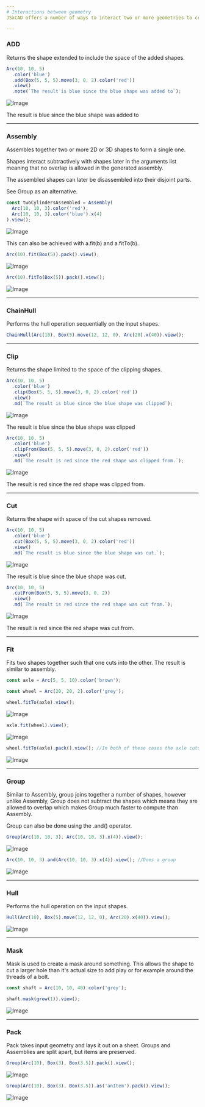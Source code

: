 ```yaml
---
# Interactions between geometry
JSxCAD offers a number of ways to interact two or more geometries to create new geometry. Most of these operations will work on both 2D and 3D geometry.

---
```

### ADD
Returns the shape extended to include the space of the added shapes.

```JavaScript
Arc(10, 10, 5)
  .color('blue')
  .add(Box(5, 5, 5).move(3, 0, 2).color('red'))
  .view()
  .note(`The result is blue since the blue shape was added to`);
```

![Image](interactions_between_geometry.md.$3.png)

The result is blue since the blue shape was added to

---
### Assembly
Assembles together two or more 2D or 3D shapes to form a single one.

Shapes interact subtractively with shapes later in the arguments list meaning that no overlap is allowed in the generated assembly.

The assembled shapes can later be disassembled into their disjoint parts.

See Group as an alternative.

```JavaScript
const twoCylindersAssembled = Assembly(
  Arc(10, 10, 3).color('red'),
  Arc(10, 10, 3).color('blue').x(4)
).view();
```

![Image](interactions_between_geometry.md.twoCylindersAssembled.png)

This can also be achieved with a.fit(b) and a.fitTo(b).

```JavaScript
Arc(10).fit(Box(5)).pack().view();
```

![Image](interactions_between_geometry.md.$6.png)

```JavaScript
Arc(10).fitTo(Box(5)).pack().view();
```

![Image](interactions_between_geometry.md.$7.png)

---
### ChainHull
Performs the hull operation sequentially on the input shapes.

```JavaScript
ChainHull(Arc(10), Box(5).move(12, 12, 0), Arc(20).x(40)).view();
```

---
### Clip
Returns the shape limited to the space of the clipping shapes.

```JavaScript
Arc(10, 10, 5)
  .color('blue')
  .clip(Box(5, 5, 5).move(3, 0, 2).color('red'))
  .view()
  .md(`The result is blue since the blue shape was clipped`);
```

![Image](interactions_between_geometry.md.$11.png)

The result is blue since the blue shape was clipped

```JavaScript
Arc(10, 10, 5)
  .color('blue')
  .clipFrom(Box(5, 5, 5).move(3, 0, 2).color('red'))
  .view()
  .md(`The result is red since the red shape was clipped from.`);
```

![Image](interactions_between_geometry.md.$12.png)

The result is red since the red shape was clipped from.

---
### Cut
Returns the shape with space of the cut shapes removed.

```JavaScript
Arc(10, 10, 5)
  .color('blue')
  .cut(Box(5, 5, 5).move(3, 0, 2).color('red'))
  .view()
  .md(`The result is blue since the blue shape was cut.`);
```

![Image](interactions_between_geometry.md.$14.png)

The result is blue since the blue shape was cut.

```JavaScript
Arc(10, 10, 5)
  .cutFrom(Box(5, 5, 5).move(3, 0, 2))
  .view()
  .md(`The result is red since the red shape was cut from.`);
```

![Image](interactions_between_geometry.md.$15.png)

The result is red since the red shape was cut from.

---
### Fit
Fits two shapes together such that one cuts into the other. The result is similar to assembly.

```JavaScript
const axle = Arc(5, 5, 10).color('brown');
```

```JavaScript
const wheel = Arc(20, 20, 2).color('grey');
```

```JavaScript
wheel.fitTo(axle).view();
```

![Image](interactions_between_geometry.md.$17.png)

```JavaScript
axle.fit(wheel).view();
```

![Image](interactions_between_geometry.md.$18.png)

```JavaScript
wheel.fitTo(axle).pack().view(); //In both of these cases the axle cuts the wheel.
```

![Image](interactions_between_geometry.md.$19.png)

---
### Group
Similar to Assembly, group joins together a number of shapes, however unlike Assembly, Group does not subtract the shapes which means they are allowed to overlap which makes Group much faster to compute than Assembly.

Group can also be done using the .and() operator.

```JavaScript
Group(Arc(10, 10, 3), Arc(10, 10, 3).x(4)).view();
```

![Image](interactions_between_geometry.md.$21.png)

```JavaScript
Arc(10, 10, 3).and(Arc(10, 10, 3).x(4)).view(); //Does a group
```

![Image](interactions_between_geometry.md.$22.png)

---
### Hull
Performs the hull operation on the input shapes.

```JavaScript
Hull(Arc(10), Box(5).move(12, 12, 0), Arc(20).x(40)).view();
```

![Image](interactions_between_geometry.md.$24.png)

---
### Mask
Mask is used to create a mask around something. This allows the shape to cut a larger hole than it's actual size to add play or for example around the threads of a bolt.

```JavaScript
const shaft = Arc(10, 10, 40).color('grey');
```

```JavaScript
shaft.mask(grow(1)).view();
```

![Image](interactions_between_geometry.md.$26.png)

---
### Pack
Pack takes input geometry and lays it out on a sheet. Groups and Assemblies are split apart, but items are preserved.

```JavaScript
Group(Arc(10), Box(3), Box(3.5)).pack().view();
```

![Image](interactions_between_geometry.md.$28.png)

```JavaScript
Group(Arc(10), Box(3), Box(3.5)).as('anItem').pack().view();
```

![Image](interactions_between_geometry.md.$29.png)
